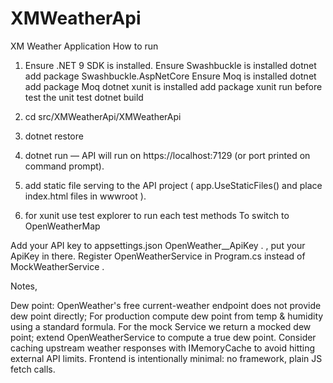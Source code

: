 # XMWeatherApi
XM Weather Application
How to run
1. Ensure .NET 9 SDK is installed.
   Ensure Swashbuckle is installed dotnet add package Swashbuckle.AspNetCore
   Ensure Moq is installed dotnet add package Moq
   dotnet xunit is installed add package xunit
   run before test the unit test dotnet build
2. cd src/XMWeatherApi/XMWeatherApi
3. dotnet restore

4. dotnet run — API will run on https://localhost:7129 (or port printed on command prompt).
5. add static file serving to the API project ( app.UseStaticFiles() and place index.html files in wwwroot ).
6. for xunit use test explorer to run each test methods
To switch to OpenWeatherMap

Add your API key to appsettings.json 
OpenWeather__ApiKey . , put your ApiKey in there.
Register OpenWeatherService in Program.cs instead of MockWeatherService .

Notes, 

Dew point: OpenWeather's free current-weather endpoint does not provide dew point directly; 
For production compute dew point from temp & humidity using a standard formula. 
For the mock
Service we return a mocked dew point; extend OpenWeatherService to compute a true dew
point.
Consider caching upstream weather responses with IMemoryCache to avoid hitting external API
limits.
Frontend is intentionally minimal: no framework, plain JS fetch calls.
